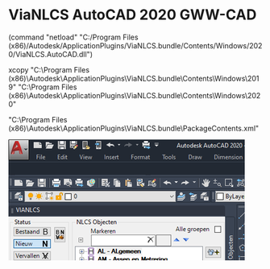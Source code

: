 # ViaNLCS AutoCAD 2020 GWW-CAD

(command "netload" "C:/Program Files (x86)/Autodesk/ApplicationPlugins/ViaNLCS.bundle/Contents/Windows/2020/ViaNLCS.AutoCAD.dll")

xcopy "C:\Program Files (x86)\Autodesk\ApplicationPlugins\ViaNLCS.bundle\Contents\Windows\2019" "C:\Program Files (x86)\Autodesk\ApplicationPlugins\ViaNLCS.bundle\Contents\Windows\2020"

"C:\Program Files (x86)\Autodesk\ApplicationPlugins\ViaNLCS.bundle\PackageContents.xml"

![Screenshot](https://github.com/ErwinMeulman/ViaNLCS/blob/master/ViaNLCS.png?raw=true)

